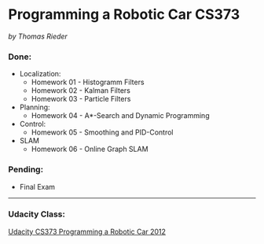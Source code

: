 # Programming a Robotic Car CS373
_by Thomas Rieder_

### Done:
 * Localization:
 	* Homework 01 - Histogramm Filters
 	* Homework 02 - Kalman Filters
 	* Homework 03 - Particle Filters
 * Planning:
    * Homework 04 - A*-Search and Dynamic Programming
 * Control:
    * Homework 05 - Smoothing and PID-Control
 * SLAM
    * Homework 06 - Online Graph SLAM

### Pending:
 * Final Exam
  
* * *
### Udacity Class:  
[Udacity CS373 Programming a Robotic Car 2012](http://www.udacity.com/overview/Course/cs373/CourseRev/feb2012 "Udacity Class")